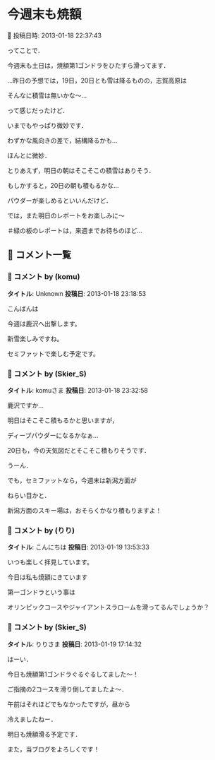 # 今週末も焼額

📅 投稿日時: 2013-01-18 22:37:43

ってことで．


今週末も土日は，焼額第1ゴンドラをひたすら滑ってます．





…昨日の予想では，19日，20日とも雪は降るものの，志賀高原は


そんなに積雪は無いかな～…


って感じだったけど．





いまでもやっぱり微妙です．


わずかな風向きの差で，結構降るかも…


ほんとに微妙．





とりあえず，明日の朝はそこそこの積雪はありそう．


もしかすると，20日の朝も積もるかな…


パウダーが楽しめるといいんだけど．





では，また明日のレポートをお楽しみに～





＃緑の板のレポートは，来週までお待ちのほど…

## 💬 コメント一覧

### 💬 コメント by (komu)
**タイトル**: Unknown
**投稿日**: 2013-01-18 23:18:53

こんばんは

今週は鹿沢へ出撃します。

新雪楽しみですね。

セミファットで楽しむ予定です。

### 💬 コメント by (Skier_S)
**タイトル**: komuさま
**投稿日**: 2013-01-18 23:32:58

鹿沢ですか…

明日はそこそこ積もるかと思いますが，

ディープパウダーになるかなぁ…



20日も，今の天気図だとそこそこ積もりそうです．



うーん．

でも，セミファットなら，今週末は新潟方面が

ねらい目かと．

新潟方面のスキー場は，おそらくかなり積もりますよ！

### 💬 コメント by (りり)
**タイトル**: こんにちは
**投稿日**: 2013-01-19 13:53:33

いつも楽しく拝見しています。



今日は私も焼額にきています

第一ゴンドラという事は

オリンピックコースやジャイアントスラロームを滑ってるんでしょうか？

### 💬 コメント by (Skier_S)
**タイトル**: りりさま
**投稿日**: 2013-01-19 17:14:32

はーい．

今日も焼額第1ゴンドラぐるぐるしてました～！



ご指摘の2コースを滑り倒してましたよ～．

午前はそれほどでもなかったですが，昼から

冷えましたねー．



明日も焼額滑る予定です．

また，当ブログをよろしくです！

